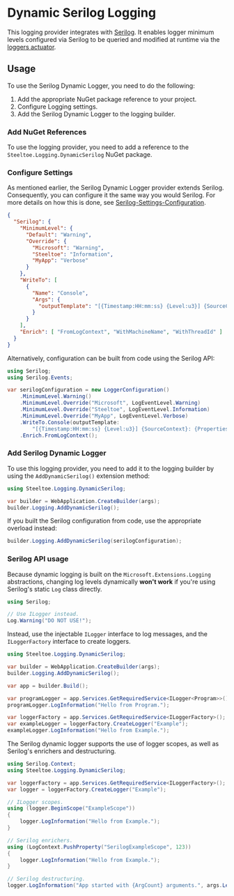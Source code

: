 # Dynamic Serilog Logging

This logging provider integrates with [Serilog](https://serilog.net/). It enables logger minimum levels configured via Serilog to be queried and modified at runtime via the [loggers actuator](../management/loggers.md).

## Usage

To use the Serilog Dynamic Logger, you need to do the following:

1. Add the appropriate NuGet package reference to your project.
1. Configure Logging settings.
1. Add the Serilog Dynamic Logger to the logging builder.

### Add NuGet References

To use the logging provider, you need to add a reference to the `Steeltoe.Logging.DynamicSerilog` NuGet package.

### Configure Settings

As mentioned earlier, the Serilog Dynamic Logger provider extends Serilog. Consequently, you can configure it the same way you would Serilog. For more details on how this is done, see [Serilog-Settings-Configuration](https://github.com/serilog/serilog-settings-configuration).

```json
{
  "Serilog": {
    "MinimumLevel": {
      "Default": "Warning",
      "Override": {
        "Microsoft": "Warning",
        "Steeltoe": "Information",
        "MyApp": "Verbose"
      }
    },
    "WriteTo": [
      {
        "Name": "Console",
        "Args": {
          "outputTemplate": "[{Timestamp:HH:mm:ss} {Level:u3}] {SourceContext}: {Properties}{NewLine}  {Message:lj}{NewLine}{Exception}"
        }
      }
    ],
    "Enrich": [ "FromLogContext", "WithMachineName", "WithThreadId" ]
  }
}
```

Alternatively, configuration can be built from code using the Serilog API:

```csharp
using Serilog;
using Serilog.Events;

var serilogConfiguration = new LoggerConfiguration()
    .MinimumLevel.Warning()
    .MinimumLevel.Override("Microsoft", LogEventLevel.Warning)
    .MinimumLevel.Override("Steeltoe", LogEventLevel.Information)
    .MinimumLevel.Override("MyApp", LogEventLevel.Verbose)
    .WriteTo.Console(outputTemplate:
        "[{Timestamp:HH:mm:ss} {Level:u3}] {SourceContext}: {Properties}{NewLine}  {Message:lj}{NewLine}{Exception}")
    .Enrich.FromLogContext();
```

### Add Serilog Dynamic Logger

To use this logging provider, you need to add it to the logging builder by using the `AddDynamicSerilog()` extension method:

```csharp
using Steeltoe.Logging.DynamicSerilog;

var builder = WebApplication.CreateBuilder(args);
builder.Logging.AddDynamicSerilog();
```

If you built the Serilog configuration from code, use the appropriate overload instead:
```csharp
builder.Logging.AddDynamicSerilog(serilogConfiguration);
```

### Serilog API usage

Because dynamic logging is built on the `Microsoft.Extensions.Logging` abstractions, changing log levels dynamically **won't work** if you're using Serilog's static `Log` class directly.

```csharp
using Serilog;

// Use ILogger instead.
Log.Warning("DO NOT USE!");
```

Instead, use the injectable `ILogger` interface to log messages, and the `ILoggerFactory` interface to create loggers.

```csharp
using Steeltoe.Logging.DynamicSerilog;

var builder = WebApplication.CreateBuilder(args);
builder.Logging.AddDynamicSerilog();

var app = builder.Build();

var programLogger = app.Services.GetRequiredService<ILogger<Program>>();
programLogger.LogInformation("Hello from Program.");

var loggerFactory = app.Services.GetRequiredService<ILoggerFactory>();
var exampleLogger = loggerFactory.CreateLogger("Example");
exampleLogger.LogInformation("Hello from Example.");
```

The Serilog dynamic logger supports the use of logger scopes, as well as Serilog's enrichers and destructuring.

```csharp
using Serilog.Context;
using Steeltoe.Logging.DynamicSerilog;

var loggerFactory = app.Services.GetRequiredService<ILoggerFactory>();
var logger = loggerFactory.CreateLogger("Example");

// ILogger scopes.
using (logger.BeginScope("ExampleScope"))
{
    logger.LogInformation("Hello from Example.");
}

// Serilog enrichers.
using (LogContext.PushProperty("SerilogExampleScope", 123))
{
    logger.LogInformation("Hello from Example.");
}

// Serilog destructuring.
logger.LogInformation("App started with {ArgCount} arguments.", args.Length);
```
